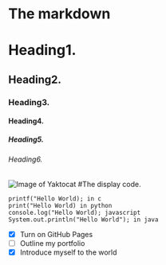 # The markdown
# Heading1.
## Heading2.
### Heading3.
#### Heading4.
##### Heading5.
###### Heading6.
![Image of Yaktocat](https://octodex.github.com/images/yaktocat.png)
#The display code.
```
printf("Hello World); in c
print("Hello World) in python
console.log("Hello World); javascript
System.out.println("Hello World"); in java
```
- [x] Turn on GitHub Pages
- [ ] Outline my portfolio
- [x] Introduce myself to the world
